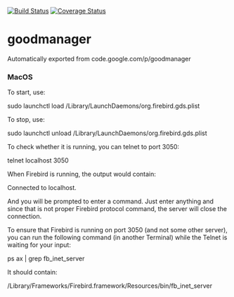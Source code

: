 [![Build Status](https://travis-ci.org/terma/goodmanager.svg?branch=master)](https://travis-ci.org/terma/goodmanager) [![Coverage Status](https://coveralls.io/repos/terma/goodmanager/badge.svg?branch=master&service=github)](https://coveralls.io/github/terma/goodmanager?branch=master)

# goodmanager
Automatically exported from code.google.com/p/goodmanager

### MacOS

To start, use:

sudo launchctl load /Library/LaunchDaemons/org.firebird.gds.plist

To stop, use:

sudo launchctl unload /Library/LaunchDaemons/org.firebird.gds.plist

To check whether it is running, you can telnet to port 3050:

telnet localhost 3050

When Firebird is running, the output would contain:

Connected to localhost.

And you will be prompted to enter a command. Just enter anything and since that is not proper Firebird protocol command, the server will close the connection.

To ensure that Firebird is running on port 3050 (and not some other server), you can run the following command (in another Terminal) while the Telnet is waiting for your input:

ps ax | grep fb_inet_server

It should contain:

/Library/Frameworks/Firebird.framework/Resources/bin/fb_inet_server
